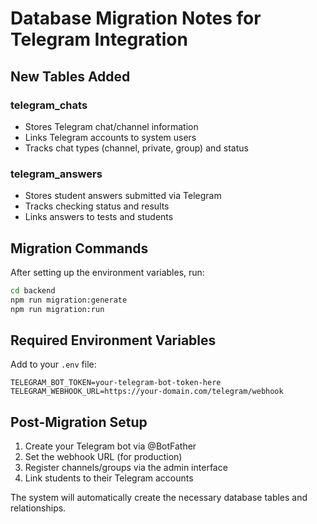 # Database Migration Notes for Telegram Integration

## New Tables Added

### telegram_chats
- Stores Telegram chat/channel information
- Links Telegram accounts to system users
- Tracks chat types (channel, private, group) and status

### telegram_answers  
- Stores student answers submitted via Telegram
- Tracks checking status and results
- Links answers to tests and students

## Migration Commands

After setting up the environment variables, run:

```bash
cd backend
npm run migration:generate
npm run migration:run
```

## Required Environment Variables

Add to your `.env` file:
```env
TELEGRAM_BOT_TOKEN=your-telegram-bot-token-here
TELEGRAM_WEBHOOK_URL=https://your-domain.com/telegram/webhook
```

## Post-Migration Setup

1. Create your Telegram bot via @BotFather
2. Set the webhook URL (for production)
3. Register channels/groups via the admin interface
4. Link students to their Telegram accounts

The system will automatically create the necessary database tables and relationships.